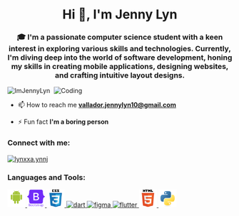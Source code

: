 <h1 align="center">Hi 👋, I'm Jenny Lyn</h1>
<h3 align="center">🎓 I'm a passionate computer science student with a keen interest in exploring various skills and technologies. Currently, I'm diving deep into the world of software development, honing my skills in creating mobile applications, designing websites, and crafting intuitive layout designs.</h3>
<img align="right" alt="Coding" width="400" src="https://miro.medium.com/v2/resize:fit:1080/1*vBi4Ycgdn5t3lu2SvQXuog.gif"


<p align="left"> <img src="https://komarev.com/ghpvc/?username=ImJennyLyn&label=Profile%20views&color=0e75b6&style=flat" alt="ImJennyLyn" /> </p>

- 📫 How to reach me **vallador.jennylyn10@gmail.com**

- ⚡ Fun fact **I'm a boring person**

<h3 align="left">Connect with me:</h3>
<p align="left">
<a href="https://instagram.com/lynxxa.ynnj" target="blank"><img align="center" src="https://raw.githubusercontent.com/rahuldkjain/github-profile-readme-generator/master/src/images/icons/Social/instagram.svg" alt="lynxxa.ynnj" height="30" width="40" /></a>
</p>

<h3 align="left">Languages and Tools:</h3>
<p align="left"> <a href="https://developer.android.com" target="_blank" rel="noreferrer"> <img src="https://raw.githubusercontent.com/devicons/devicon/master/icons/android/android-original-wordmark.svg" alt="android" width="40" height="40"/> </a> <a href="https://getbootstrap.com" target="_blank" rel="noreferrer"> <img src="https://raw.githubusercontent.com/devicons/devicon/master/icons/bootstrap/bootstrap-plain-wordmark.svg" alt="bootstrap" width="40" height="40"/> </a> <a href="https://www.w3schools.com/css/" target="_blank" rel="noreferrer"> <img src="https://raw.githubusercontent.com/devicons/devicon/master/icons/css3/css3-original-wordmark.svg" alt="css3" width="40" height="40"/> </a> <a href="https://dart.dev" target="_blank" rel="noreferrer"> <img src="https://www.vectorlogo.zone/logos/dartlang/dartlang-icon.svg" alt="dart" width="40" height="40"/> </a> <a href="https://www.figma.com/" target="_blank" rel="noreferrer"> <img src="https://www.vectorlogo.zone/logos/figma/figma-icon.svg" alt="figma" width="40" height="40"/> </a> <a href="https://flutter.dev" target="_blank" rel="noreferrer"> <img src="https://www.vectorlogo.zone/logos/flutterio/flutterio-icon.svg" alt="flutter" width="40" height="40"/> </a> <a href="https://www.w3.org/html/" target="_blank" rel="noreferrer"> <img src="https://raw.githubusercontent.com/devicons/devicon/master/icons/html5/html5-original-wordmark.svg" alt="html5" width="40" height="40"/> </a> <a href="https://www.python.org" target="_blank" rel="noreferrer"> <img src="https://raw.githubusercontent.com/devicons/devicon/master/icons/python/python-original.svg" alt="python" width="40" height="40"/> </a> </p>
